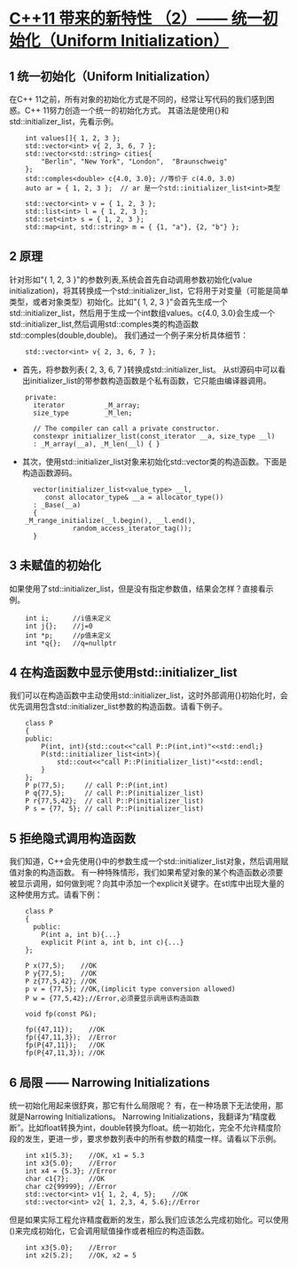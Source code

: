 ​	 	

# [C++11 带来的新特性 （2）—— 统一初始化（Uniform Initialization）](https://www.cnblogs.com/sword03/p/10019658.html)             

## 1 统一初始化（Uniform Initialization）

在C++ 11之前，所有对象的初始化方式是不同的，经常让写代码的我们感到困惑。C++ 11努力创造一个统一的初始化方式。
 其语法是使用{}和std::initializer_list，先看示例。

```
    int values[]{ 1, 2, 3 };
    std::vector<int> v{ 2, 3, 6, 7 };
    std::vector<std::string> cities{
        "Berlin", "New York", "London",  "Braunschweig"
    };
    std::comples<double> c{4.0, 3.0}; //等价于 c(4.0, 3.0)
    auto ar = { 1, 2, 3 };  // ar 是一个std::initializer_list<int>类型

    std::vector<int> v = { 1, 2, 3 };
    std::list<int> l = { 1, 2, 3 };
    std::set<int> s = { 1, 2, 3 };
    std::map<int, std::string> m = { {1, "a"}, {2, "b"} };
```

## 2 原理

针对形如"{ 1, 2, 3 }"的参数列表,系统会首先自动调用参数初始化(value initialization)，将其转换成一个std::initializer_list，它将用于对变量（可能是简单类型，或者对象类型）初始化。比如"{ 1, 2, 3 }"会首先生成一个std::initializer_list，然后用于生成一个int数组values。c{4.0, 3.0}会生成一个std::initializer_list,然后调用std::comples类的构造函数std::comples(double,double)。
 我们通过一个例子来分析具体细节：

```
    std::vector<int> v{ 2, 3, 6, 7 };
```

- 首先，将参数列表{ 2, 3, 6, 7 }转换成std::initializer_list。
   从stl源码中可以看出initializer_list的带参数构造函数是个私有函数，它只能由编译器调用。

```
    private:
      iterator          _M_array;
      size_type         _M_len;

      // The compiler can call a private constructor.
      constexpr initializer_list(const_iterator __a, size_type __l)
      : _M_array(__a), _M_len(__l) { }
```

- 其次，使用std::initializer_list对象来初始化std::vector类的构造函数。下面是构造函数源码。

```
      vector(initializer_list<value_type> __l,
         const allocator_type& __a = allocator_type())
      : _Base(__a)
      {
    _M_range_initialize(__l.begin(), __l.end(),
                random_access_iterator_tag());
      }
```

## 3 未赋值的初始化

如果使用了std::initializer_list，但是没有指定参数值，结果会怎样？直接看示例。

```
    int i;      //i值未定义
    int j{};    //j=0
    int *p;     //p值未定义
    int *q{};   //q=nullptr
```

## 4 在构造函数中显示使用std::initializer_list

我们可以在构造函数中主动使用std::initializer_list，这时外部调用{}初始化时，会优先调用包含std::initializer_list参数的构造函数。请看下例子。

```
    class P
    {
    public:
        P(int, int){std::cout<<"call P::P(int,int)"<<std::endl;}
        P(std::initializer_list<int>){
            std::cout<<"call P::P(initializer_list)"<<std::endl;
        }
    };
    P p(77,5);     // call P::P(int,int)
    P q{77,5};     // call P::P(initializer_list)
    P r{77,5,42};  // call P::P(initializer_list)
    P s = {77, 5}; // call P::P(initializer_list)
```

## 5 拒绝隐式调用构造函数

我们知道，C++会先使用{}中的参数生成一个std::initializer_list对象，然后调用赋值对象的构造函数。
 有一种特殊情形，我们如果希望对象的某个构造函数必须要被显示调用，如何做到呢？向其中添加一个explicit关键字。在stl库中出现大量的这种使用方式。请看下例：

```
    class P
    {
      public:
        P(int a, int b){...}
        explicit P(int a, int b, int c){...}
    };

    P x(77,5);    //OK
    P y{77,5);    //OK
    P z{77,5,42}; //OK
    p v = {77,5}; //OK,(implicit type conversion allowed)
    P w = {77,5,42};//Error,必须要显示调用该构造函数

    void fp(const P&);
    
    fp({47,11});    //OK
    fp({47,11,3});  //Error
    fp(P{47,11});   //OK
    fp(P{47,11,3}); //OK
```

## 6 局限 —— Narrowing Initializations

统一初始化用起来很舒爽，那它有什么局限呢？
 有，在一种场景下无法使用，那就是Narrowing Initializations。
 Narrowing Initializations，我翻译为“精度截断”。比如float转换为int，double转换为float。统一初始化，完全不允许精度阶段的发生，更进一步，要求参数列表中的所有参数的精度一样。请看以下示例。

```
    int x1(5.3);    //OK, x1 = 5.3
    int x3{5.0};    //Error
    int x4 = {5.3}; //Error
    char c1{7};     //OK
    char c2{99999}; //Error
    std::vector<int> v1{ 1, 2, 4, 5};    //OK
    std::vector<int> v2{ 1, 2,3, 4, 5.6};//Error
```

但是如果实际工程允许精度截断的发生，那么我们应该怎么完成初始化。可以使用()来完成初始化，它会调用赋值操作或者相应的构造函数。

```
    int x3{5.0};    //Error
    int x2(5.2);    //OK, x2 = 5
```